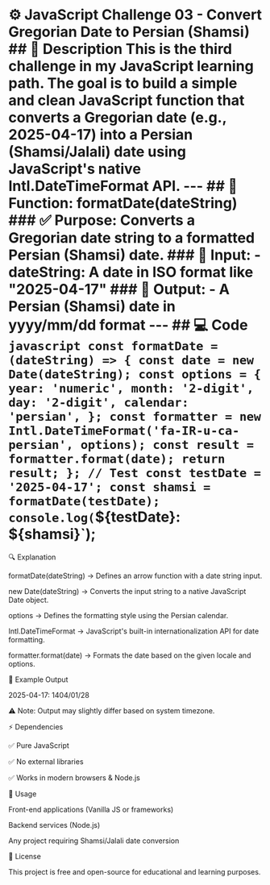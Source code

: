 
# ⚙️ JavaScript Challenge 03 - Convert Gregorian Date to Persian (Shamsi) ## 📌 Description This is the third challenge in my JavaScript learning path. The goal is to build a simple and clean JavaScript function that converts a Gregorian date (e.g., 2025-04-17) into a Persian (Shamsi/Jalali) date using JavaScript's native Intl.DateTimeFormat API. --- ## 🧠 Function: formatDate(dateString) ### ✅ Purpose: Converts a Gregorian date string to a formatted Persian (Shamsi) date. ### 🧾 Input: - dateString: A date in ISO format like "2025-04-17" ### 🧾 Output: - A Persian (Shamsi) date in yyyy/mm/dd format --- ## 💻 Code `javascript const formatDate = (dateString) => { const date = new Date(dateString); const options = { year: 'numeric', month: '2-digit', day: '2-digit', calendar: 'persian', }; const formatter = new Intl.DateTimeFormat('fa-IR-u-ca-persian', options); const result = formatter.format(date); return result; }; // Test const testDate = '2025-04-17'; const shamsi = formatDate(testDate); console.log(`${testDate}: ${shamsi}`); 

🔍 Explanation

formatDate(dateString) → Defines an arrow function with a date string input.

new Date(dateString) → Converts the input string to a native JavaScript Date object.

options → Defines the formatting style using the Persian calendar.

Intl.DateTimeFormat → JavaScript's built-in internationalization API for date formatting.

formatter.format(date) → Formats the date based on the given locale and options.

📅 Example Output

2025-04-17: 1404/01/28 

⚠️ Note: Output may slightly differ based on system timezone.

⚡️ Dependencies

✅ Pure JavaScript

✅ No external libraries

✅ Works in modern browsers & Node.js

🚀 Usage

Front-end applications (Vanilla JS or frameworks)

Backend services (Node.js)

Any project requiring Shamsi/Jalali date conversion

🪪 License

This project is free and open-source for educational and learning purposes.
